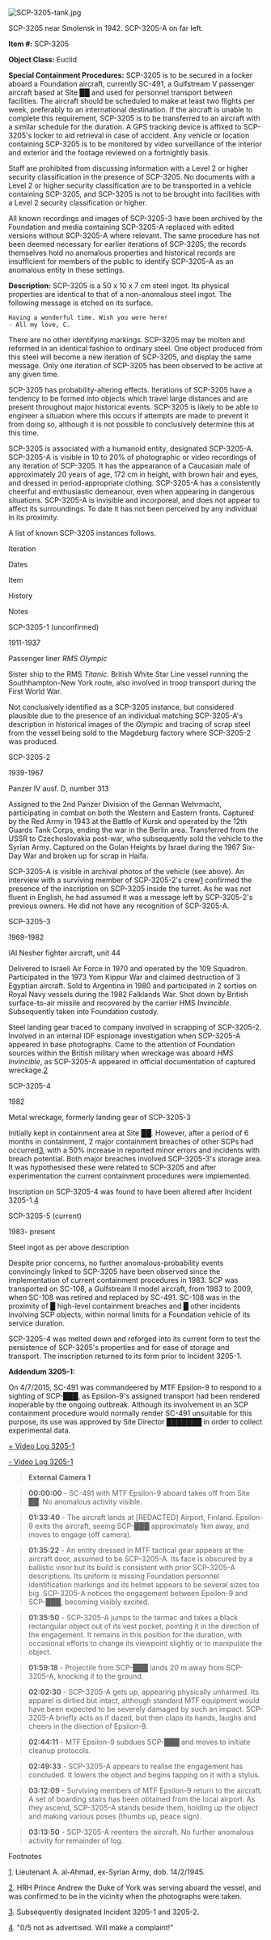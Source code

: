 ![SCP-3205-tank.jpg](http://scp-wiki.wdfiles.com/local--files/scp-3205/SCP-3205-tank.jpg)

SCP-3205 near Smolensk in 1942. SCP-3205-A on far left.

**Item #:** SCP-3205

**Object Class:** Euclid

**Special Containment Procedures:** SCP-3205 is to be secured in a locker aboard a Foundation aircraft, currently SC-491, a Gulfstream V passenger aircraft based at Site ██ and used for personnel transport between facilities. The aircraft should be scheduled to make at least two flights per week, preferably to an international destination. If the aircraft is unable to complete this requirement, SCP-3205 is to be transferred to an aircraft with a similar schedule for the duration. A GPS tracking device is affixed to SCP-3205's locker to aid retrieval in case of accident. Any vehicle or location containing SCP-3205 is to be monitored by video surveillance of the interior and exterior and the footage reviewed on a fortnightly basis.

Staff are prohibited from discussing information with a Level 2 or higher security classification in the presence of SCP-3205. No documents with a Level 2 or higher security classification are to be transported in a vehicle containing SCP-3205, and SCP-3205 is not to be brought into facilities with a Level 2 security classification or higher.

All known recordings and images of SCP-3205-3 have been archived by the Foundation and media containing SCP-3205-A replaced with edited versions without SCP-3205-A where relevant. The same procedure has not been deemed necessary for earlier iterations of SCP-3205; the records themselves hold no anomalous properties and historical records are insufficient for members of the public to identify SCP-3205-A as an anomalous entity in these settings.

**Description:** SCP-3205 is a 50 x 10 x 7 cm steel ingot. Its physical properties are identical to that of a non-anomalous steel ingot. The following message is etched on its surface.

    Having a wonderful time. Wish you were here!
    - All my love, C.

There are no other identifying markings. SCP-3205 may be molten and reformed in an identical fashion to ordinary steel. One object produced from this steel will become a new iteration of SCP-3205, and display the same message. Only one iteration of SCP-3205 has been observed to be active at any given time.

SCP-3205 has probability-altering effects. Iterations of SCP-3205 have a tendency to be formed into objects which travel large distances and are present throughout major historical events. SCP-3205 is likely to be able to engineer a situation where this occurs if attempts are made to prevent it from doing so, although it is not possible to conclusively determine this at this time.

SCP-3205 is associated with a humanoid entity, designated SCP-3205-A. SCP-3205-A is visible in 10 to 20% of photographic or video recordings of any iteration of SCP-3205. It has the appearance of a Caucasian male of approximately 20 years of age, 172 cm in height, with brown hair and eyes, and dressed in period-appropriate clothing. SCP-3205-A has a consistently cheerful and enthusiastic demeanour, even when appearing in dangerous situations. SCP-3205-A is invisible and incorporeal, and does not appear to affect its surroundings. To date it has not been perceived by any individual in its proximity.

A list of known SCP-3205 instances follows.

Iteration

Dates

Item

History

Notes

SCP-3205-1 (unconfirmed)

1911-1937

Passenger liner _RMS Olympic_

Sister ship to the RMS _Titanic_. British White Star Line vessel running the Southhampton-New York route, also involved in troop transport during the First World War.

  
Not conclusively identified as a SCP-3205 instance, but considered plausible due to the presence of an individual matching SCP-3205-A's description in historical images of the _Olympic_ and tracing of scrap steel from the vessel being sold to the Magdeburg factory where SCP-3205-2 was produced.  
  

SCP-3205-2

1939-1967

Panzer IV ausf. D, number 313

  
Assigned to the 2nd Panzer Division of the German Wehrmacht, participating in combat on both the Western and Eastern fronts. Captured by the Red Army in 1943 at the Battle of Kursk and operated by the 12th Guards Tank Corps, ending the war in the Berlin area. Transferred from the USSR to Czechoslovakia post-war, who subsequently sold the vehicle to the Syrian Army. Captured on the Golan Heights by Israel during the 1967 Six-Day War and broken up for scrap in Haifa.  
  

SCP-3205-A is visible in archival photos of the vehicle (see above). An interview with a surviving member of SCP-3205-2's crew[1](javascript:;) confirmed the presence of the inscription on SCP-3205 inside the turret. As he was not fluent in English, he had assumed it was a message left by SCP-3205-2's previous owners. He did not have any recognition of SCP-3205-A.

SCP-3205-3

1969-1982

IAI Nesher fighter aircraft, unit 44

Delivered to Israeli Air Force in 1970 and operated by the 109 Squadron. Participated in the 1973 Yom Kippur War and claimed destruction of 3 Egyptian aircraft. Sold to Argentina in 1980 and participated in 2 sorties on Royal Navy vessels during the 1982 Falklands War. Shot down by British surface-to-air missile and recovered by the carrier HMS _Invincible_. Subsequently taken into Foundation custody.

  
Steel landing gear traced to company involved in scrapping of SCP-3205-2. Involved in an internal IDF espionage investigation when SCP-3205-A appeared in base photographs. Came to the attention of Foundation sources within the British military when wreckage was aboard _HMS Invincible_, as SCP-3205-A appeared in official documentation of captured wreckage.[2](javascript:;)  
  

SCP-3205-4

1982

Metal wreckage, formerly landing gear of SCP-3205-3

  
Initially kept in containment area at Site ██. However, after a period of 6 months in containment, 2 major containment breaches of other SCPs had occurred[3](javascript:;), with a 50% increase in reported minor errors and incidents with breach potential. Both major breaches involved SCP-3205-3's storage area. It was hypothesised these were related to SCP-3205 and after experimentation the current containment procedures were implemented.  
  

Inscription on SCP-3205-4 was found to have been altered after Incident 3205-1.[4](javascript:;)

SCP-3205-5 (current)

1983- present

Steel ingot as per above description

  
Despite prior concerns, no further anomalous-probability events convincingly linked to SCP-3205 have been observed since the implementation of current containment procedures in 1983. SCP was transported on SC-108, a Gulfstream II model aircraft, from 1983 to 2009, when SC-108 was retired and replaced by SC-491. SC-108 was in the proximity of █ high-level containment breaches and █ other incidents involving SCP objects, within normal limits for a Foundation vehicle of its service duration.  
  

SCP-3205-4 was melted down and reforged into its current form to test the persistence of SCP-3205's properties and for ease of storage and transport. The inscription returned to its form prior to Incident 3205-1.

**Addendum 3205-1:**

On 4/7/2015, SC-491 was commandeered by MTF Epsilon-9 to respond to a sighting of SCP-███, as Epsilon-9's assigned transport had been rendered inoperable by the ongoing outbreak. Although its involvement in an SCP containment procedure would normally render SC-491 unsuitable for this purpose, its use was approved by Site Director ███████ in order to collect experimental data.

[+ Video Log 3205-1](javascript:;)

[\- Video Log 3205-1](javascript:;)

> **External Camera 1**

> **00:00:00** - SC-491 with MTF Epsilon-9 aboard takes off from Site ██. No anomalous activity visible.

> **01:33:40** - The aircraft lands at \[REDACTED\] Airport, Finland. Epsilon-9 exits the aircraft, seeing SCP-███ approximately 1km away, and moves to engage (off camera).

> **01:35:22** - An entity dressed in MTF tactical gear appears at the aircraft door, assumed to be SCP-3205-A. Its face is obscured by a ballistic visor but its build is consistent with prior SCP-3205-A descriptions. Its uniform is missing Foundation personnel identification markings and its helmet appears to be several sizes too big. SCP-3205-A notices the engagement between Epsilon-9 and SCP-███, becoming visibly excited.

> **01:35:50** - SCP-3205-A jumps to the tarmac and takes a black rectangular object out of its vest pocket, pointing it in the direction of the engagement. It remains in this position for the duration, with occasional efforts to change its viewpoint slightly or to manipulate the object.

> **01:59:18** - Projectile from SCP-███ lands 20 m away from SCP-3205-A, knocking it to the ground.

> **02:02:30** - SCP-3205-A gets up, appearing physically unharmed. Its apparel is dirtied but intact, although standard MTF equipment would have been expected to be severely damaged by such an impact. SCP-3205-A briefly acts as if dazed, but then claps its hands, laughs and cheers in the direction of Epsilon-9.

> **02:44:11** - MTF Epsilon-9 subdues SCP-███ and moves to initiate cleanup protocols.

> **02:49:33** - SCP-3205-A appears to realise the engagement has concluded. It lowers the object and begins tapping on it with a stylus.

> **03:12:09** - Surviving members of MTF Epsilon-9 return to the aircraft. A set of boarding stairs has been obtained from the local airport. As they ascend, SCP-3205-A stands beside them, holding up the object and making various poses (thumbs up, peace sign).

> **03:13:50** - SCP-3205-A reenters the aircraft. No further anomalous activity for remainder of log.

Footnotes

[1](javascript:;). Lieutenant A. al-Ahmad, ex-Syrian Army, dob. 14/2/1945.

[2](javascript:;). HRH Prince Andrew the Duke of York was serving aboard the vessel, and was confirmed to be in the vicinity when the photographs were taken.

[3](javascript:;). Subsequently designated Incident 3205-1 and 3205-2.

[4](javascript:;). "0/5 not as advertised. Will make a complaint!"